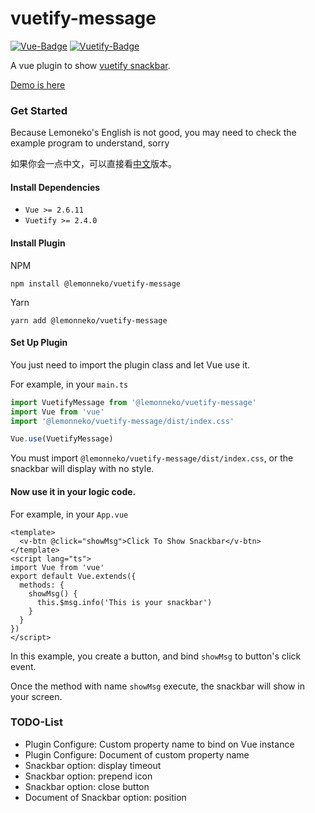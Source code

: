 # vuetify-message
[![Vue-Badge][Vue-Badge]][Vue-Link]
[![Vuetify-Badge][Vuetify-Badge]][Vuetify-Link]

A vue plugin to show [vuetify snackbar](https://vuetifyjs.com/en/components/snackbars).

[Demo is here](https://vuetify-message-demo.lemonneko.moe)

### Get Started
Because Lemoneko's English is not good, you may need to check the example program to understand, sorry

如果你会一点中文，可以直接看[中文](./README.zh.md)版本。

#### Install Dependencies
- `Vue >= 2.6.11`
- `Vuetify >= 2.4.0`

#### Install Plugin
NPM
```
npm install @lemonneko/vuetify-message
```
Yarn
```
yarn add @lemonneko/vuetify-message
```
#### Set Up Plugin
You just need to import the plugin class and let Vue use it.

For example, in your `main.ts`
```typescript
import VuetifyMessage from '@lemonneko/vuetify-message'
import Vue from 'vue'
import '@lemonneko/vuetify-message/dist/index.css'

Vue.use(VuetifyMessage)
```
You must import `@lemonneko/vuetify-message/dist/index.css`, or the snackbar will display with no style.

#### Now use it in your logic code.
For example, in your `App.vue`
```vue
<template>
  <v-btn @click="showMsg">Click To Show Snackbar</v-btn>
</template>
<script lang="ts">
import Vue from 'vue'
export default Vue.extends({
  methods: {
    showMsg() {
      this.$msg.info('This is your snackbar')
    }
  }
})
</script>
```
In this example, you create a button, and bind `showMsg` to button's click event.

Once the method with name `showMsg` execute, the snackbar will show in your screen.

### TODO-List
- Plugin Configure: Custom property name to bind on Vue instance
- Plugin Configure: Document of custom property name
- Snackbar option: display timeout
- Snackbar option: prepend icon
- Snackbar option: close button
- Document of Snackbar option: position

[Vue-Badge]: https://img.shields.io/badge/-Vue_>=_2.6.11-4FC08D?logo=vue.js&logoColor=white "Vue"
[Vue-Link]: https://vuejs.org/ "Vue-Link"
[Vuetify-Badge]: https://img.shields.io/badge/-Vuetify_%3E=_2.4.0-1867C0?logo=vuetify&logoColor=white "Vuetify"
[Vuetify-Link]: https://vuetifyjs.com/en/ "Vuetify-Link"
